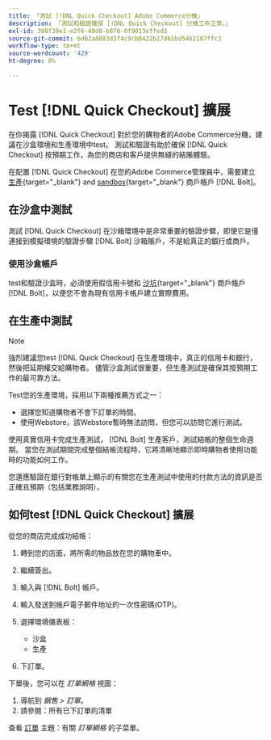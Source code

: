 ```yaml
---
title: 「測試 [!DNL Quick Checkout] Adobe Commerce分機」
description: 「測試和驗證確保 [!DNL Quick Checkout] 分機工作正常。」
exl-id: 308f39e1-e2f6-40d8-b876-0f9013effed3
source-git-commit: bd02a8083d3f4c9cb0422b27d61bd5462187ffc3
workflow-type: tm+mt
source-wordcount: '429'
ht-degree: 0%

---
```



# Test [!DNL Quick Checkout] 擴展

在你揭露 [!DNL Quick Checkout] 對於您的購物者的Adobe Commerce分機，建議在沙盒環境和生產環境中test。 測試和驗證有助於確保 [!DNL Quick Checkout] 按預期工作，為您的商店和客戶提供無縫的結賬體驗。

在配置 [!DNL Quick Checkout] 在您的Adobe Commerce管理員中，需要建立  [生產](https://merchant.bolt.com/register){target="_blank"} and [sandbox](https://merchant-sandbox.bolt.com/register){target="_blank"} 商戶帳戶 [!DNL Bolt]。

## 在沙盒中測試

測試 [!DNL Quick Checkout] 在沙箱環境中是非常重要的驗證步驟，即使它是僅連接到模擬環境的驗證步驟 [!DNL Bolt] 沙箱賬戶，不是給真正的銀行或商戶。

### 使用沙盒帳戶

test和驗證沙盒時，必須使用假信用卡號和 [沙坑](https://merchant-sandbox.bolt.com/register){target="_blank"} 商戶帳戶 [!DNL Bolt]，以便您不會為現有信用卡帳戶建立實際費用。

## 在生產中測試

>[!NOTE]
>
> 強烈建議您test [!DNL Quick Checkout] 在生產環境中，真正的信用卡和銀行，然後把延期權交給購物者。 儘管沙盒測試很重要，但生產測試是確保其按預期工作的最可靠方法。

Test您的生產環境，採用以下兩種推薦方式之一：

- 選擇您知道購物者不會下訂單的時間。
- 使用Webstore，該Webstore暫時無法訪問，但您可以訪問它進行測試。

使用真實信用卡完成生產測試， [!DNL Bolt] 生產客戶，測試結帳的整個生命週期。 當您在測試期間完成整個結帳流程時，它將清晰地顯示即時購物者使用功能時的功能如何工作。

您還應驗證在銀行對帳單上顯示的有關您在生產測試中使用的付款方法的資訊是否正確且預期（包括業務說明）。

## 如何test [!DNL Quick Checkout] 擴展

從您的商店完成成功結帳：

1. 轉到您的店面，將所需的物品放在您的購物車中。
1. 繼續簽出。
1. 輸入與 [!DNL Bolt] 帳戶。
1. 輸入發送到帳戶電子郵件地址的一次性密碼(OTP)。
1. 選擇環境儀表板：

   - 沙盒
   - 生產

1. 下訂單。

下單後，您可以在 _訂單網格_ 視圖：

1. 導航到 _銷售_ > _訂單_。
1. 請參閱：所有已下訂單的清單

查看 [訂單](https://docs.magento.com/user-guide/sales/orders.html) 主題：有關 _訂單網格_ 的子菜單。
